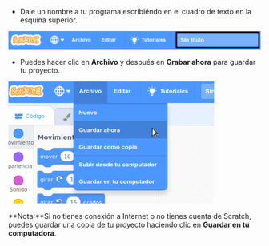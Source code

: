 + Dale un nombre a tu programa escribiéndo en el cuadro de texto en la esquina superior.

![cuadro de texto nombre de proyecto](images/name-annotated.png)

+ Puedes hacer clic en **Archivo** y después en **Grabar ahora** para guardar tu proyecto.

![captura de pantalla](images/save.png)

**Nota:**Si no tienes conexión a Internet o no tienes cuenta de Scratch, puedes guardar una copia de tu proyecto haciendo clic en **Guardar en tu computadora**.
